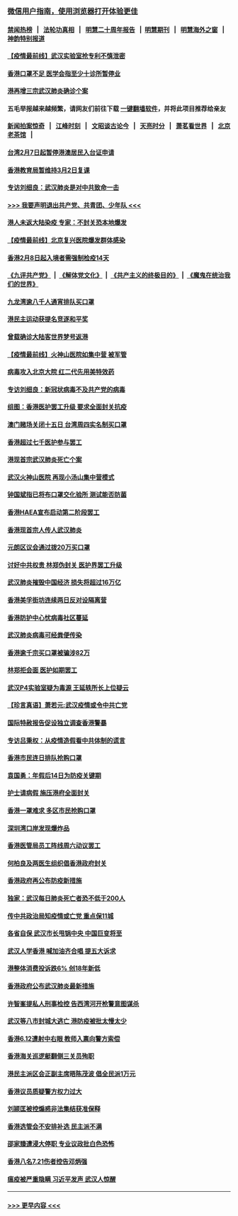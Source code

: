 ### [微信用户指南，使用浏览器打开体验更佳](https://github.com/gfw-breaker/banned-news1/blob/master/indexes/wechat-guide.md?t=0)
#### [禁闻热榜](热点新闻.md?t=0)  &nbsp;&nbsp;|&nbsp;&nbsp; [法轮功真相](https://github.com/gfw-breaker/truth/blob/master/README.md?t=0) &nbsp;&nbsp;|&nbsp;&nbsp; [明慧二十周年报告](https://github.com/gfw-breaker/mh-reports/blob/master/README.md?t=0) &nbsp;&nbsp;|&nbsp;&nbsp;[明慧期刊](https://github.com/gfw-breaker/mh-qikan) &nbsp;&nbsp;|&nbsp;&nbsp; [明慧海外之窗](https://github.com/gfw-breaker/mh-news/blob/master/README.md?t=0) &nbsp;&nbsp;|&nbsp;&nbsp; [神韵特别报道](https://github.com/gfw-breaker/mh-news/blob/master/shenyun.md?t=0)
#### [【疫情最前线】武汉实验室抢专利不慎泄密](../pages/nsc415/n11850310.md?t=02071833) 
#### [香港口罩不足 医学会指至少十诊所暂停业](../pages/nsc415/n11850301.md?t=02071833) 
#### [港再增三宗武汉肺炎确诊个案](../pages/nsc415/n11850328.md?t=02071833) 
#### 五毛举报越来越频繁，请网友们前往下载 [一键翻墙软件](https://github.com/gfw-breaker/ssr-accounts)，并将此项目推荐给亲友
#### [新闻拍案惊奇](https://github.com/gfw-breaker/banned-news1/blob/master/pages/link4.md) &nbsp;&nbsp;|&nbsp;&nbsp; [江峰时刻](https://github.com/gfw-breaker/banned-news1/blob/master/pages/link4.md) &nbsp;&nbsp;|&nbsp;&nbsp; [文昭谈古论今](https://github.com/gfw-breaker/banned-news1/blob/master/pages/link4.md) &nbsp;&nbsp;|&nbsp;&nbsp; [天亮时分](https://github.com/gfw-breaker/banned-news1/blob/master/pages/link4.md) &nbsp;&nbsp;|&nbsp;&nbsp; [萧茗看世界](https://github.com/gfw-breaker/banned-news1/blob/master/pages/link4.md) &nbsp;&nbsp;|&nbsp;&nbsp; [北京老茶馆](https://github.com/gfw-breaker/banned-news1/blob/master/pages/link4.md) &nbsp;&nbsp;|&nbsp;&nbsp; 
#### [台湾2月7日起暂停港澳居民入台证申请](../pages/nsc415/n11850304.md?t=02071833) 
#### [香港教育局暂维持3月2日复课](../pages/nsc415/n11850260.md?t=02071833) 
#### [专访刘细良：武汉肺炎是对中共致命一击](../pages/nsc415/n11849934.md?t=02071833) 
#### [>>> 我要声明退出共产党、共青团、少年队 <<<](https://github.com/begood0513/goodnews/blob/master/quit/letter.md) 
#### [港人未返大陆染疫 专家：不封关恐本地爆发](../pages/nsc415/n11848021.md?t=02071833) 
#### [【疫情最前线】北京复兴医院爆发群体感染](../pages/nsc415/n11847626.md?t=02071833) 
#### [香港2月8日起入境者需强制检疫14天](../pages/nsc415/n11847658.md?t=02071833) 
#### [《九评共产党》](https://github.com/begood0513/9ping.md/blob/master/README.md) &nbsp;|&nbsp; [《解体党文化》](../../../../jtdwh.md/blob/master/README.md)  &nbsp;|&nbsp; [《共产主义的终极目的》](../../../../gczydzjmd.md/blob/master/README.md) &nbsp;|&nbsp; [《魔鬼在统治我们的世界》](../../../../mgztzwmdsj.md/blob/master/README.md) 
#### [九龙湾逾八千人通宵排队买口罩](../pages/nsc415/n11847647.md?t=02071833) 
#### [港民主运动获提名竞逐和平奖](../pages/nsc415/n11847633.md?t=02071833) 
#### [曾载确诊大陆客世界梦号返港](../pages/nsc415/n11847608.md?t=02071833) 
#### [【疫情最前线】火神山医院如集中营 被军管](../pages/nsc415/n11847524.md?t=02071833) 
#### [病毒攻入北京大院 红二代先用美特效药](../pages/nsc415/n11847427.md?t=02071833) 
#### [专访刘细良：新冠状病毒不及共产党的病毒](../pages/nsc415/n11847164.md?t=02071833) 
#### [组图：香港医护罢工升级 要求全面封关抗疫](../pages/nsc415/n11844107.md?t=02071833) 
#### [澳门赌场关闭十五日 台湾周四实名制买口罩](../pages/nsc415/n11845083.md?t=02071833) 
#### [香港超过七千医护参与罢工](../pages/nsc415/n11845051.md?t=02071833) 
#### [港现首宗武汉肺炎死亡个案](../pages/nsc415/n11844998.md?t=02071833) 
#### [武汉火神山医院 再现小汤山集中营模式](../pages/nsc415/n11844763.md?t=02071833) 
#### [钟国斌指已将布口罩交化验所 测试能否防菌](../pages/nsc415/n11842783.md?t=02071833) 
#### [香港HAEA宣布启动第二阶段罢工](../pages/nsc415/n11842723.md?t=02071833) 
#### [香港现首宗人传人武汉肺炎](../pages/nsc415/n11842766.md?t=02071833) 
#### [元朗区议会通过拨20万买口罩](../pages/nsc415/n11842754.md?t=02071833) 
#### [讨好中共权贵 林郑伪封关 医护界罢工升级](../pages/nsc415/n11842359.md?t=02071833) 
#### [武汉肺炎摧毁中国经济 损失将超过16万亿](../pages/nsc415/n11839723.md?t=02071833) 
#### [香港美孚街坊连续两日反对设隔离营](../pages/nsc415/n11839962.md?t=02071833) 
#### [香港防护中心忧病毒社区蔓延](../pages/nsc415/n11839933.md?t=02071833) 
#### [武汉肺炎病毒可经粪便传染](../pages/nsc415/n11839939.md?t=02071833) 
#### [香港逾千宗买口罩被骗涉82万](../pages/nsc415/n11839914.md?t=02071833) 
#### [林郑拒会面 医护如期罢工](../pages/nsc415/n11839892.md?t=02071833) 
#### [武汉P4实验室疑为毒源 王延轶所长上位疑云](../pages/nsc415/n11835543.md?t=02071833) 
#### [【珍言真语】萧若元:武汉疫情或令中共亡党](../pages/nsc415/n11829394.md?t=02071833) 
#### [国际特赦报告促设独立调查香港警暴](../pages/nsc415/n11833845.md?t=02071833) 
#### [专访吕秉权：从疫情造假看中共体制的谎言](../pages/nsc415/n11833813.md?t=02071833) 
#### [香港市民连日排队抢购口罩](../pages/nsc415/n11833794.md?t=02071833) 
#### [袁国勇：年假后14日为防疫关键期](../pages/nsc415/n11831088.md?t=02071833) 
#### [护士请病假 施压港府全面封关](../pages/nsc415/n11831030.md?t=02071833) 
#### [香港一罩难求 多区市民抢购口罩](../pages/nsc415/n11831002.md?t=02071833) 
#### [深圳湾口岸发现爆炸品](../pages/nsc415/n11828802.md?t=02071833) 
#### [香港医管局员工阵线周六动议罢工](../pages/nsc415/n11828762.md?t=02071833) 
#### [何柏良及两医生组织倡香港政府封关](../pages/nsc415/n11828749.md?t=02071833) 
#### [香港政府再公布防疫新措施](../pages/nsc415/n11828716.md?t=02071833) 
#### [独家：武汉每日肺炎死亡者恐不低于200人](../pages/nsc415/n11828240.md?t=02071833) 
#### [传中共政治局知疫情或亡党 重点保11城](../pages/nsc415/n11828145.md?t=02071833) 
#### [各省自保 武汉市长甩锅中央 中国巨变将至](../pages/nsc415/n11828021.md?t=02071833) 
#### [武汉人学香港 喊加油齐合唱 提五大诉求](../pages/nsc415/n11827046.md?t=02071833) 
#### [港整体消费投诉跌6% 创18年新低](../pages/nsc415/n11817280.md?t=02071833) 
#### [香港政府公布武汉肺炎最新措施](../pages/nsc415/n11817152.md?t=02071833) 
#### [许智峯提私人刑事检控 告西湾河开枪警意图谋杀](../pages/nsc415/n11817132.md?t=02071833) 
#### [武汉等八市封城大逃亡 港防疫被批太慢太少](../pages/nsc415/n11817058.md?t=02071833) 
#### [香港6.12遭射中右眼 教师入禀向警方索偿](../pages/nsc415/n11814678.md?t=02071833) 
#### [香港海关巡逻艇翻侧三关员殉职](../pages/nsc415/n11814604.md?t=02071833) 
#### [港民主派区会正副主席晤陈茂波 倡全民派1万元](../pages/nsc415/n11814582.md?t=02071833) 
#### [香港议员质疑警方权力过大](../pages/nsc415/n11814560.md?t=02071833) 
#### [刘颕匡被控煽惑非法集结获准保释](../pages/nsc415/n11811727.md?t=02071833) 
#### [香港选管会不安排补选 民主派不满](../pages/nsc415/n11811691.md?t=02071833) 
#### [邵家臻遭浸大停职 专业议政批白色恐怖](../pages/nsc415/n11811670.md?t=02071833) 
#### [香港八名7.21伤者控告邓炳强](../pages/nsc415/n11811623.md?t=02071833) 
#### [瘟疫被严重隐瞒 习近平发声 武汉人惊醒](../pages/nsc415/n11811186.md?t=02071833) 

----
#### [ >>> 更早内容 <<< ](../indexes/nsc415-earlier.md)
